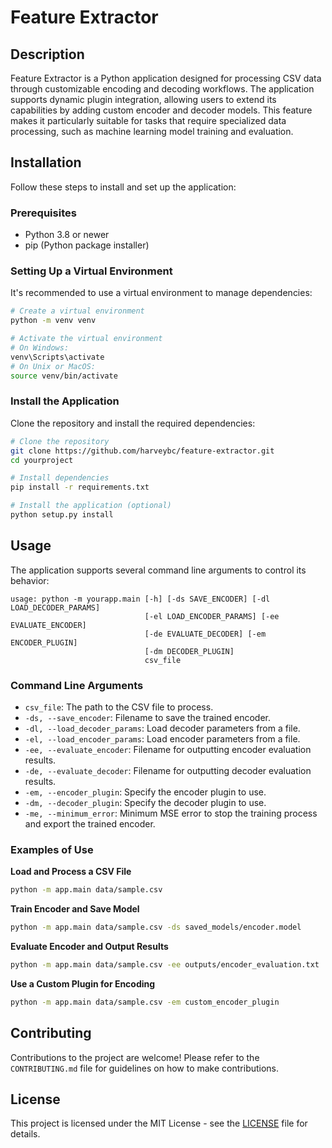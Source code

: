 
# Feature Extractor 

## Description

Feature Extractor is a Python application designed for processing CSV data through customizable encoding and decoding workflows. The application supports dynamic plugin integration, allowing users to extend its capabilities by adding custom encoder and decoder models. This feature makes it particularly suitable for tasks that require specialized data processing, such as machine learning model training and evaluation.

## Installation

Follow these steps to install and set up the application:

### Prerequisites
- Python 3.8 or newer
- pip (Python package installer)

### Setting Up a Virtual Environment
It's recommended to use a virtual environment to manage dependencies:

```bash
# Create a virtual environment
python -m venv venv

# Activate the virtual environment
# On Windows:
venv\Scripts\activate
# On Unix or MacOS:
source venv/bin/activate
```

### Install the Application
Clone the repository and install the required dependencies:

```bash
# Clone the repository
git clone https://github.com/harveybc/feature-extractor.git
cd yourproject

# Install dependencies
pip install -r requirements.txt

# Install the application (optional)
python setup.py install
```

## Usage

The application supports several command line arguments to control its behavior:

```
usage: python -m yourapp.main [-h] [-ds SAVE_ENCODER] [-dl LOAD_DECODER_PARAMS]
                              [-el LOAD_ENCODER_PARAMS] [-ee EVALUATE_ENCODER]
                              [-de EVALUATE_DECODER] [-em ENCODER_PLUGIN]
                              [-dm DECODER_PLUGIN]
                              csv_file
```

### Command Line Arguments
- `csv_file`: The path to the CSV file to process.
- `-ds, --save_encoder`: Filename to save the trained encoder.
- `-dl, --load_decoder_params`: Load decoder parameters from a file.
- `-el, --load_encoder_params`: Load encoder parameters from a file.
- `-ee, --evaluate_encoder`: Filename for outputting encoder evaluation results.
- `-de, --evaluate_decoder`: Filename for outputting decoder evaluation results.
- `-em, --encoder_plugin`: Specify the encoder plugin to use.
- `-dm, --decoder_plugin`: Specify the decoder plugin to use.
- `-me, --minimum_error`: Minimum MSE error to stop the training process and export the trained encoder.

### Examples of Use

**Load and Process a CSV File**

```bash
python -m app.main data/sample.csv
```

**Train Encoder and Save Model**

```bash
python -m app.main data/sample.csv -ds saved_models/encoder.model
```

**Evaluate Encoder and Output Results**

```bash
python -m app.main data/sample.csv -ee outputs/encoder_evaluation.txt
```

**Use a Custom Plugin for Encoding**

```bash
python -m app.main data/sample.csv -em custom_encoder_plugin
```

## Contributing

Contributions to the project are welcome! Please refer to the `CONTRIBUTING.md` file for guidelines on how to make contributions.

## License

This project is licensed under the MIT License - see the [LICENSE](LICENSE) file for details.


